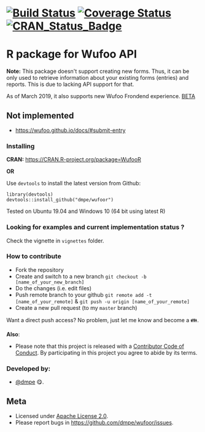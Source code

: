 [![Build Status](https://travis-ci.org/dmpe/WufooR.svg?branch=master)](https://travis-ci.org/dmpe/WufooR)
[![Coverage Status](https://coveralls.io/repos/github/dmpe/WufooR/badge.svg?branch=master)](https://coveralls.io/github/dmpe/WufooR?branch=master)
[![CRAN_Status_Badge](http://www.r-pkg.org/badges/version/WufooR)](https://cran.r-project.org/package=WufooR)
=======

R package for Wufoo API
=======

**Note:** This package doesn't support creating new forms. 
Thus, it can be only used to retrieve information about your existing forms (entries) and reports. This is due to lacking API support for that. 

As of March 2019, it also supports new Wufoo Frondend experience. [BETA](https://help.wufoo.com/articles/en_US/kb/Beta)

## Not implemented

- <https://wufoo.github.io/docs/#submit-entry>


### Installing

**CRAN:** <https://CRAN.R-project.org/package=WufooR>

**OR**

Use `devtools` to install the latest version from Github:

```
library(devtools)
devtools::install_github("dmpe/wufoor")
```

Tested on Ubuntu 19.04 and Windows 10 (64 bit using latest R)

### Looking for examples and current implementation status ?

Check the vignette in `vignettes` folder.

### How to contribute 

- Fork the repository
- Create and switch to a new branch `git checkout -b [name_of_your_new_branch]`
- Do the changes (i.e. edit files)
- Push remote branch to your github `git remote add -t [name_of_your_remote]` & `git push -u origin [name_of_your_remote]`
- Create a new pull request (to my `master` branch)

Want a direct push access? No problem, just let me know and become a :family:.

**Also**:
 - Please note that this project is released with a [Contributor Code of Conduct](CONDUCT.md). By participating in this project you agree to abide by its terms.

### Developed by:

- [@dmpe](https://www.github.com/dmpe) :yum:.

## Meta
- Licensed under [Apache License 2.0](http://www.apache.org/licenses/LICENSE-2.0).
- Please report bugs in <https://github.com/dmpe/wufoor/issues>.


